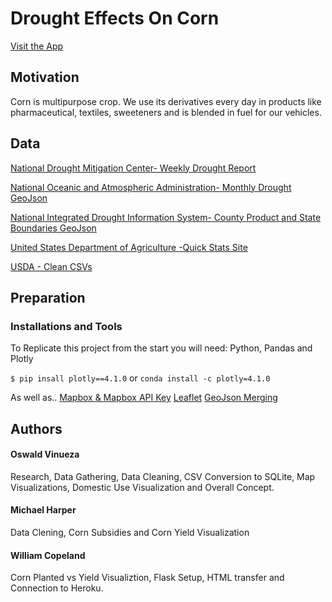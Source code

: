# Drought Effects On Corn

[Visit the App](https://corndrought.herokuapp.com/drought)

## Motivation 
Corn is multipurpose crop. We use its derivatives every day in products like pharmaceutical, textiles, sweeteners and is blended in fuel for our vehicles.


## Data

[National Drought Mitigation Center- Weekly Drought Report](https://droughtmonitor.unl.edu/Data/DataDownload/StatisticsbyThreshold.aspx)

[National Oceanic and Atmospheric Administration- Monthly Drought GeoJson](https://www1.ncdc.noaa.gov/pub/data/nidis/geojson/na/nadm/historical/nadm_geojson/)

[National Integrated Drought Information System- County Product and State Boundaries GeoJson](https://www.drought.gov/drought/drought-data-download-and-services)

[United States Department of Agriculture -Quick Stats Site](https://quickstats.nass.usda.gov/)

[USDA - Clean CSVs](#)


## Preparation
### Installations and Tools
To Replicate this project from the start you will need: Python, Pandas and Plotly

`$ pip insall plotly==4.1.0`
or
`conda install -c plotly=4.1.0`

As well as..
[Mapbox & Mapbox API Key](https://www.mapbox.com/)
[Leaflet](https://leafletjs.com/index.html)
[GeoJson Merging](https://github.com/mapbox/geojson-merge)


## Authors

#### Oswald Vinueza
Research, Data Gathering, Data Cleaning, CSV Conversion to SQLite, Map Visualizations, Domestic Use Visualization and Overall Concept.
#### Michael Harper
Data Clening, Corn Subsidies and Corn Yield Visualization
#### William Copeland
Corn Planted vs Yield Visualiztion, Flask Setup, HTML transfer and Connection to Heroku. 





